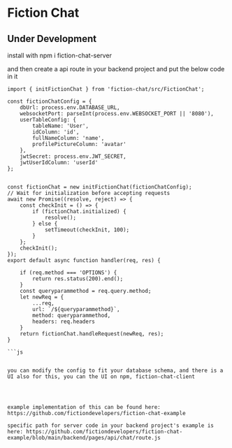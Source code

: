 # Fiction Chat

## Under Development

install with npm i fiction-chat-server

and then create a api route in your backend project and put the below code in it

```
import { initFictionChat } from 'fiction-chat/src/FictionChat';

const fictionChatConfig = {
    dbUrl: process.env.DATABASE_URL,
    websocketPort: parseInt(process.env.WEBSOCKET_PORT || '8080'),
    userTableConfig: {
        tableName: 'User',
        idColumn: 'id',
        fullNameColumn: 'name',
        profilePictureColumn: 'avatar'
    },
    jwtSecret: process.env.JWT_SECRET,
    jwtUserIdColumn: 'userId'
};


const fictionChat = new initFictionChat(fictionChatConfig);
// Wait for initialization before accepting requests
await new Promise((resolve, reject) => {
    const checkInit = () => {
        if (fictionChat.initialized) {
            resolve();
        } else {
            setTimeout(checkInit, 100);
        }
    };
    checkInit();
});
export default async function handler(req, res) {

    if (req.method === 'OPTIONS') {
        return res.status(200).end();
    }
    const queryparammethod = req.query.method;
    let newReq = {
        ...req,
        url: `/${queryparammethod}`,
        method: queryparammethod,
        headers: req.headers
    }
    return fictionChat.handleRequest(newReq, res);
}

```js


you can modify the config to fit your database schema, and there is a UI also for this, you can the UI on npm, fiction-chat-client




example implementation of this can be found here: https://github.com/fictiondevelopers/fiction-chat-example

specific path for server code in your backend project's example is here: https://github.com/fictiondevelopers/fiction-chat-example/blob/main/backend/pages/api/chat/route.js
